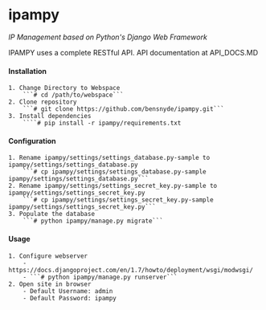 ipampy
======

_IP Management based on Python's Django Web Framework_

IPAMPY uses a complete RESTful API. API documentation at API_DOCS.MD

#### Installation

    1. Change Directory to Webspace
        ```# cd /path/to/webspace```
    2. Clone repository
        ```# git clone https://github.com/bensnyde/ipampy.git```
    3. Install dependencies
        ````# pip install -r ipampy/requirements.txt

#### Configuration

    1. Rename ipampy/settings/settings_database.py-sample to ipampy/settings/settings_database.py
        ```# cp ipampy/settings/settings_database.py-sample ipampy/settings/settings_database.py```
    2. Rename ipampy/settings/settings_secret_key.py-sample to ipampy/settings/settings_secret_key.py
    	```# cp ipampy/settings/settings_secret_key.py-sample ipampy/settings/settings_secret_key.py```
    3. Populate the database
        ```# python ipampy/manage.py migrate```

#### Usage

	1. Configure webserver
		- https://docs.djangoproject.com/en/1.7/howto/deployment/wsgi/modwsgi/
		- ```# python ipampy/manage.py runserver```
	2. Open site in browser
		- Default Username: admin
		- Default Password: ipampy
